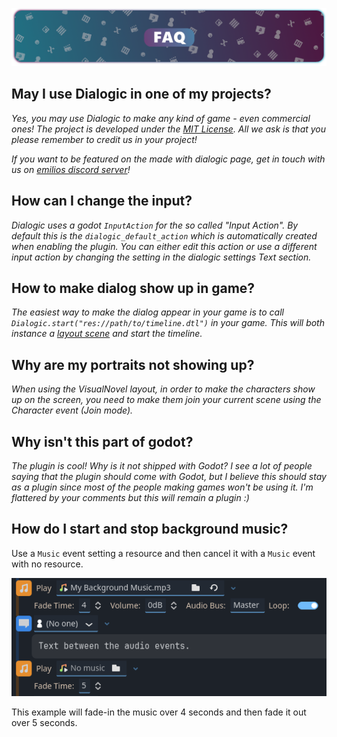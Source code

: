 ![header_faq](/media/header_faq.png)

## May I use Dialogic in one of my projects?

*Yes, you may use Dialogic to make any kind of game - even commercial ones!
The project is developed under the [MIT License](https://github.com/coppolaemilio/dialogic/blob/master/LICENSE). All we ask is that you please remember to credit us in your project!*

*If you want to be featured on the made with dialogic page, get in touch with us on [emilios discord server](https://discord.gg/2hHQzkf2pX)!*

## How can I change the input?

*Dialogic uses a godot `InputAction` for the so called "Input Action". By default this is the `dialogic_default_action` which is automatically created when enabling the plugin. You can either edit this action or use a different input action by changing the setting in the dialogic settings Text section.*

## How to make dialog show up in game?

*The easiest way to make the dialog appear in your game is to call `Dialogic.start("res://path/to/timeline.dtl")` in your game. This will both instance a [layout scene](../Documentation/Styles_&_Layouts.md) and start the timeline.*

## Why are my portraits not showing up?

*When using the VisualNovel layout, in order to make the characters show up on the screen, you need to make them join your current scene using the Character event (Join mode).*

## Why isn't this part of godot?

*The plugin is cool! Why is it not shipped with Godot? I see a lot of people saying that the plugin should come with Godot, but I believe this should stay as a plugin since most of the people making games won't be using it. I'm flattered by your comments but this will remain a plugin :)*

## How do I start and stop background music?

Use a `Music` event setting a resource and then cancel it with a `Music` event with no resource.

![header_faq](/media/faq/background_music_toggling.png)

This example will fade-in the music over 4 seconds and then fade it out over 5 seconds.
